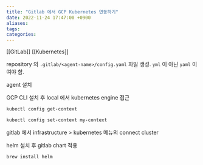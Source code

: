 ```yaml
---
title: "Gitlab 에서 GCP Kubernetes 연동하기"
date: 2022-11-24 17:47:00 +0900
aliases: 
tags: 
categories: 
---
```


[[GitLab]]
[[Kubernetes]]

repository 의 `.gitlab/<agent-name>/config.yaml` 파일 생성. `yml` 이 아닌 `yaml` 이여야 함.

agent 설치

GCP CLI 설치 후 local 에서 kubernetes engine 접근

```bash
kubectl config get-context
```

```bash
kubectl config set-context my-context
```

gitlab 에서 infrastructure > kubernetes 메뉴의 connect cluster

helm 설치 후 gitlab chart 적용

```bash
brew install helm
```
